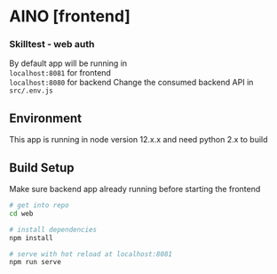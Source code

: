 # AINO [frontend]
### Skilltest - web auth

By default app will be running in<br/>
`localhost:8081` for frontend<br/>
`localhost:8080` for backend 
Change the consumed backend API in `src/.env.js`

## Environment
This app is running in node version 12.x.x and need python 2.x to build

## Build Setup
Make sure backend app already running before starting the frontend

``` bash
# get into repo
cd web

# install dependencies
npm install

# serve with hot reload at localhost:8081
npm run serve

```